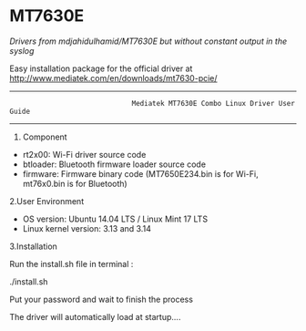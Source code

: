 MT7630E
=======
*Drivers from mdjahidulhamid/MT7630E but without constant output in the syslog*

Easy installation package for the official driver at http://www.mediatek.com/en/downloads/mt7630-pcie/


***************************************************************************************************************************
                                  Mediatek MT7630E Combo Linux Driver User Guide
***************************************************************************************************************************

1. Component

* rt2x00: Wi-Fi driver source code
* btloader: Bluetooth firmware loader source code
* firmware: Firmware binary code (MT7650E234.bin is for Wi-Fi, mt76x0.bin is for Bluetooth)

2.User Environment

* OS version: Ubuntu 14.04 LTS / Linux Mint 17 LTS
* Linux kernel version: 3.13 and 3.14

3.Installation

Run the install.sh file in terminal :

./install.sh
  
Put your password and wait to finish the process
 
The driver will automatically load at startup.... 
